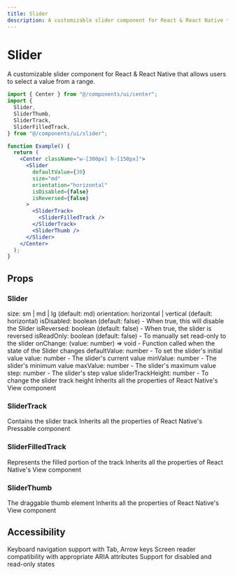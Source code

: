 ```yaml
---
title: Slider
description: A customizable slider component for React & React Native that allows users to select a value from a range.
---
```


# Slider

A customizable slider component for React & React Native that allows users to select a value from a range.

```jsx
import { Center } from "@/components/ui/center";
import {
  Slider,
  SliderThumb,
  SliderTrack,
  SliderFilledTrack,
} from "@/components/ui/slider";

function Example() {
  return (
    <Center className="w-[300px] h-[150px]">
      <Slider
        defaultValue={30}
        size="md"
        orientation="horizontal"
        isDisabled={false}
        isReversed={false}
      >
        <SliderTrack>
          <SliderFilledTrack />
        </SliderTrack>
        <SliderThumb />
      </Slider>
    </Center>
  );
}
```

## Props

### Slider

size: sm | md | lg (default: md)
orientation: horizontal | vertical (default: horizontal)
isDisabled: boolean (default: false) - When true, this will disable the Slider
isReversed: boolean (default: false) - When true, the slider is reversed
isReadOnly: boolean (default: false) - To manually set read-only to the slider
onChange: (value: number) => void - Function called when the state of the Slider changes
defaultValue: number - To set the slider's initial value
value: number - The slider's current value
minValue: number - The slider's minimum value
maxValue: number - The slider's maximum value
step: number - The slider's step value
sliderTrackHeight: number - To change the slider track height
Inherits all the properties of React Native's View component

### SliderTrack

Contains the slider track
Inherits all the properties of React Native's Pressable component

### SliderFilledTrack

Represents the filled portion of the track
Inherits all the properties of React Native's View component

### SliderThumb

The draggable thumb element
Inherits all the properties of React Native's View component

## Accessibility

Keyboard navigation support with Tab, Arrow keys
Screen reader compatibility with appropriate ARIA attributes
Support for disabled and read-only states
